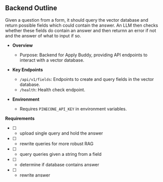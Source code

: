 ## Backend Outline
Given a question from a form, it should query the vector database and return possible fields which could contain the answer. An LLM then checks whether these fields do contain an answer and then returnn an error if not and the answer of what to input if so. 

- **Overview**
  - Purpose: Backend for Apply Buddy, providing API endpoints to interact with a vector database.

- **Key Endpoints**
  - `/api/v1/fields`: Endpoints to create and query fields in the vector database.
  - `/health`: Health check endpoint.

- **Environment**
  - Requires `PINECONE_API_KEY` in environment variables.

**Requirements**
* [ ] - upload single query and hold the answer
* [ ] - rewrite queries for more robust RAG
* [ ] - query queries given a string from a field
* [ ] - determine if database contains answer
* [ ] - rewrite answer